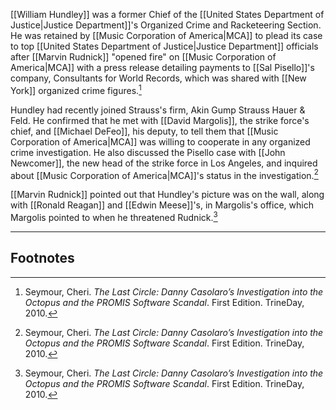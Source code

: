 [[William Hundley]] was a former Chief of the [[United States Department of Justice|Justice Department]]'s Organized Crime and Racketeering Section. He was retained by [[Music Corporation of America|MCA]] to plead its case to top [[United States Department of Justice|Justice Department]] officials after [[Marvin Rudnick]] "opened fire" on [[Music Corporation of America|MCA]] with a press release detailing payments to [[Sal Pisello]]'s company, Consultants for World Records, which was shared with [[New York]] organized crime figures.[^1]

Hundley had recently joined Strauss's firm, Akin Gump Strauss Hauer & Feld. He confirmed that he met with [[David Margolis]], the strike force's chief, and [[Michael DeFeo]], his deputy, to tell them that [[Music Corporation of America|MCA]] was willing to cooperate in any organized crime investigation. He also discussed the Pisello case with [[John Newcomer]], the new head of the strike force in Los Angeles, and inquired about [[Music Corporation of America|MCA]]'s status in the investigation.[^1]

[[Marvin Rudnick]] pointed out that Hundley's picture was on the wall, along with [[Ronald Reagan]] and [[Edwin Meese]]'s, in Margolis's office, which Margolis pointed to when he threatened Rudnick.[^1]

---
## Footnotes

[^1]: Seymour, Cheri. *The Last Circle: Danny Casolaro’s Investigation into the Octopus and the PROMIS Software Scandal*. First Edition. TrineDay, 2010.